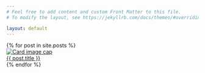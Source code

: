 ```yaml
---
# Feel free to add content and custom Front Matter to this file.
# To modify the layout, see https://jekyllrb.com/docs/themes/#overriding-theme-defaults

layout: default
---
```


<div class="container">
        <div class="row gy-5">
        {% for post in site.posts %}
                    <div class="col-sm-4"> 
                        <a href="{{ post.url }}" alt="{{ mod }}">
                            <div class="card" style="width: 18rem;">
                                <img class="card-img-top" src="{{ post.image }}" alt="Card image cap">
                                <div class="card-body text-center">
                                    <div class="card-title">{{ post.title }}</div>
                                </div>
                            </div>
                        </a>
                    </div>
        {% endfor %}
        </div>
</div>